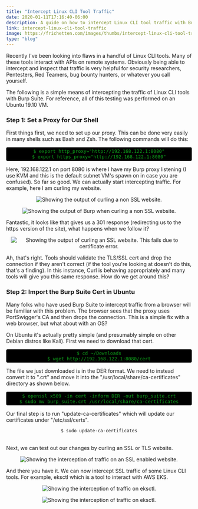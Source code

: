 ```yaml
---
title: "Intercept Linux CLI Tool Traffic"
date: 2020-01-11T17:16:40-06:00
description: A guide on how to intercept Linux CLI tool traffic with Burp Suite
link: intercept-linux-cli-tool-traffic
image: https://frichetten.com/images/thumbs/intercept-linux-cli-tool-traffic
type: "blog"
---
```

<p>Recently I've been looking into flaws in a handful of Linux CLI tools. Many of these tools interact with APIs on remote systems. Obviously being able to intercept and inspect that traffic is very helpful for security researchers, Pentesters, Red Teamers, bug bounty hunters, or whatever you call yourself.</p><p>The following is a simple means of intercepting the traffic of Linux CLI tools with Burp Suite. For reference, all of this testing was performed on an Ubuntu 19.10 VM.<p><h3>Step 1: Set a Proxy for Our Shell</h3><p>First things first, we need to set up our proxy. This can be done very easily in many shells such as Bash and Zsh. The following commands will do this:</p><center><pre style="padding: 0.2rem 0.4rem; font-size: 90%; color: #0ea31b; background-color: #000000; border-radius: 0.01rem; padding: 0.2rem 0.4rem; font-size: 90%; color: #0ea31b; background-color: #000000; border-radius: 0.25rem; word-wrap:break-word ; white-space: pre-wrap; white-space: -moz-pre-wrap; white-space: -pre-wrap; white-space: -o-pre-wrap; ">$ export http_proxy="http://192.168.122.1:8080"<br>$ export https_proxy="http://192.168.122.1:8080"</pre></center><p>Here, 192.168.122.1 on port 8080 is where I have my Burp proxy listening (I use KVM and this is the default subnet VM's spawn on in case you are confused). So far so good. We can actually start intercepting traffic. For example, here I am curling my website.</p><p style="text-align:center"><img src="/images/blog/intercept-linux-cli-tool-traffic/curl_http.png" alt="Showing the output of curling a non SSL website." style="max-width:95%" class="img-responsive"></p><p style="text-align:center"><img src="/images/blog/intercept-linux-cli-tool-traffic/burp_http.png" alt="Showing the output of Burp when curling a non SSL website." style="max-width:95%" class="img-responsive"></p><p>Fantastic, it looks like that gives us a 301 response (redirecting us to the https version of the site), what happens when we follow it?</p><p style="text-align:center"><img src="/images/blog/intercept-linux-cli-tool-traffic/curl_fail.png" alt="Showing the output of curling an SSL website. This fails due to certificate error." style="max-width:95%" class="img-responsive"></p><p>Ah, that's right. Tools should validate the TLS/SSL cert and drop the connection if they aren't correct (if the tool you're looking at doesn’t do this, that's a finding). In this instance, Curl is behaving appropriately and many tools will give you this same response. How do we get around this?</p><h3>Step 2: Import the Burp Suite Cert in Ubuntu</h3><p>Many folks who have used Burp Suite to intercept traffic from a browser will be familiar with this problem. The browser sees that the proxy uses PortSwigger's CA and then drops the connection. This is a simple fix with a web browser, but what about with an OS?</p><p>On Ubuntu it's actually pretty simple (and presumably simple on other Debian distros like Kali). First we need to download that cert.</p><center><pre style="padding: 0.2rem 0.4rem; font-size: 90%; color: #0ea31b; background-color: #000000; border-radius: 0.01rem; padding: 0.2rem 0.4rem; font-size: 90%; color: #0ea31b; background-color: #000000; border-radius: 0.25rem; word-wrap:break-word ; white-space: pre-wrap; white-space: -moz-pre-wrap; white-space: -pre-wrap; white-space: -o-pre-wrap; ">$ cd ~/Downloads<br>$ wget http://192.168.122.1:8080/cert</pre></center><p>The file we just downloaded is in the DER format. We need to instead convert it to ".crt" and move it into the "/usr/local/share/ca-certificates" directory as shown below.</p><center><pre style="padding: 0.2rem 0.4rem; font-size: 90%; color: #0ea31b; background-color: #000000; border-radius: 0.01rem; padding: 0.2rem 0.4rem; font-size: 90%; color: #0ea31b; background-color: #000000; border-radius: 0.25rem; word-wrap:break-word ; white-space: pre-wrap; white-space: -moz-pre-wrap; white-space: -pre-wrap; white-space: -o-pre-wrap; ">$ openssl x509 -in cert -inform DER -out burp_suite.crt<br>$ sudo mv burp_suite.crt /usr/local/share/ca-certificates</pre></center><p>Our final step is to run "update-ca-certificates" which will update our certificates under "/etc/ssl/certs".<center><code>$ sudo update-ca-certificates</code></center><br><p>Next, we can test out our changes by curling an SSL or TLS website.</p><p style="text-align:center"><img src="/images/blog/intercept-linux-cli-tool-traffic/curl_success.png" alt="Showing the interception of traffic on an SSL enabled website." style="max-width:95%" class="img-responsive"></p><p>And there you have it. We can now intercept SSL traffic of some Linux CLI tools. For example, eksctl which is a tool to interact with AWS EKS.</p><p style="text-align:center"><img src="/images/blog/intercept-linux-cli-tool-traffic/intercept_eks_1.png" alt="Showing the interception of traffic on eksctl." style="max-width:95%" class="img-responsive"></p><p style="text-align:center"><img src="/images/blog/intercept-linux-cli-tool-traffic/intercept_eks_2.png" alt="Showing the interception of traffic on eksctl." style="max-width:95%" class="img-responsive"></p>
